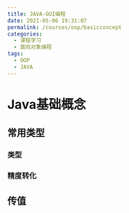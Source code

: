 ```yaml
---
title: JAVA-GUI编程
date: 2021-05-06 19:31:07
permalink: /courses/oop/basicconcept
categories:
  - 课程学习
  - 面向对象编程
tags:
  - OOP
  - JAVA
---
```


# Java基础概念

## 常用类型

### 类型

### 精度转化

## 传值

